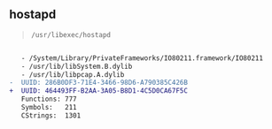 ## hostapd

> `/usr/libexec/hostapd`

```diff

   - /System/Library/PrivateFrameworks/IO80211.framework/IO80211
   - /usr/lib/libSystem.B.dylib
   - /usr/lib/libpcap.A.dylib
-  UUID: 286B0DF3-71E4-3466-98D6-A790385C426B
+  UUID: 464493FF-B2AA-3A05-B8D1-4C5D0CA67F5C
   Functions: 777
   Symbols:   211
   CStrings:  1301

```
